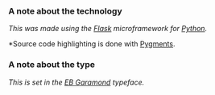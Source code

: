 ### A note about the technology ###

*This was made using the [Flask](http://flask.pocoo.org) microframework for [Python](http://www.python.org).*

*Source code highlighting is done with [Pygments](http://pygments,org).


### A note about the type ###

*This is set in the [EB Garamond](http://brick.im/fonts/) typeface.*
